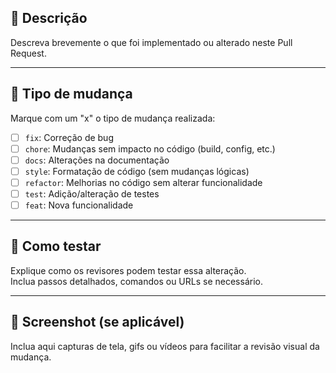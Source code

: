 ## 📄 Descrição

Descreva brevemente o que foi implementado ou alterado neste Pull Request.

---

## 🔧 Tipo de mudança

Marque com um "x" o tipo de mudança realizada:

- [ ] `fix`: Correção de bug
- [ ] `chore`: Mudanças sem impacto no código (build, config, etc.)
- [ ] `docs`: Alterações na documentação
- [ ] `style`: Formatação de código (sem mudanças lógicas)
- [ ] `refactor`: Melhorias no código sem alterar funcionalidade
- [ ] `test`: Adição/alteração de testes
- [ ] `feat`: Nova funcionalidade

---

## 🧪 Como testar

Explique como os revisores podem testar essa alteração.  
Inclua passos detalhados, comandos ou URLs se necessário.

---

## 📸 Screenshot (se aplicável)

Inclua aqui capturas de tela, gifs ou vídeos para facilitar a revisão visual da mudança.
